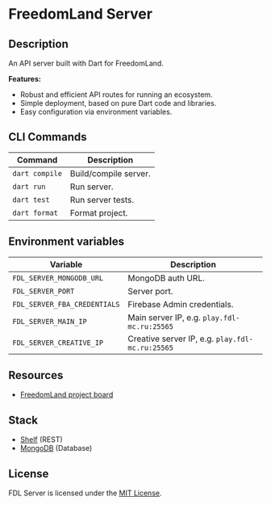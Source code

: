 # FreedomLand Server


## Description

An API server built with Dart for FreedomLand.

**Features:**

- Robust and efficient API routes for running an ecosystem.
- Simple deployment, based on pure Dart code and libraries.
- Easy configuration via environment variables.

## CLI Commands

| Command            | Description            |
| ------------------ | ---------------------- |
| `dart compile`     | Build/compile server.  |
| `dart run`         | Run server.            |
| `dart test`        | Run server tests.      |
| `dart format`      | Format project.        |

## Environment variables

| Variable                     | Description                                     |
| ---------------------------- | ----------------------------------------------- |
| `FDL_SERVER_MONGODB_URL`     | MongoDB auth URL.                               |
| `FDL_SERVER_PORT    `        | Server port.                                    |
| `FDL_SERVER_FBA_CREDENTIALS` | Firebase Admin credentials.                     |
| `FDL_SERVER_MAIN_IP`         | Main server IP, e.g. `play.fdl-mc.ru:25565`     |
| `FDL_SERVER_CREATIVE_IP`     | Creative server IP, e.g. `play.fdl-mc.ru:25565` |

## Resources

- [FreedomLand project board](https://github.com/fdl-mc/fdl-mc/discussions)

## Stack

- [Shelf](https://pub.dev/packages/shelf) (REST)
- [MongoDB](https://mongodb.com/) (Database)

## License

FDL Server is licensed under the [MIT License](https://github.com/fdl-mc/fdl-server/blob/master/LICENSE).
